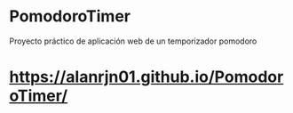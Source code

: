# PomodoroTimer
Proyecto práctico de aplicación web de un temporizador pomodoro  
# https://alanrjn01.github.io/PomodoroTimer/
